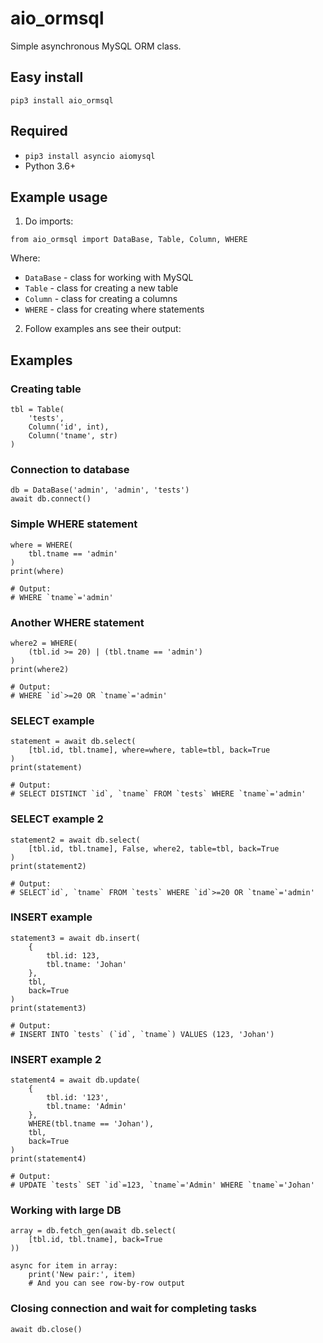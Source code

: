 # aio_ormsql
Simple asynchronous MySQL ORM class.

## Easy install
`pip3 install aio_ormsql`

## Required
- `pip3 install asyncio aiomysql`  
- Python 3.6+

## Example usage
1. Do imports:
```python3
from aio_ormsql import DataBase, Table, Column, WHERE
```
Where:
- `DataBase` - class for working with MySQL
- `Table` - class for creating a new table
- `Column` - class for creating a columns
- `WHERE` - class for creating where statements
2. Follow examples ans see their output:

## Examples
### Creating table
```python3
tbl = Table(
    'tests',
    Column('id', int),
    Column('tname', str)
)
```
### Connection to database
```python3
db = DataBase('admin', 'admin', 'tests')
await db.connect()
```
### Simple WHERE statement
```python3
where = WHERE(
    tbl.tname == 'admin'
)
print(where)

# Output:
# WHERE `tname`='admin'
```
### Another WHERE statement
```python3
where2 = WHERE(
    (tbl.id >= 20) | (tbl.tname == 'admin')
)
print(where2)

# Output:
# WHERE `id`>=20 OR `tname`='admin'
```
### SELECT example
```python3
statement = await db.select(
    [tbl.id, tbl.tname], where=where, table=tbl, back=True
)
print(statement)

# Output:
# SELECT DISTINCT `id`, `tname` FROM `tests` WHERE `tname`='admin'
```
### SELECT example 2
```python3
statement2 = await db.select(
    [tbl.id, tbl.tname], False, where2, table=tbl, back=True
)
print(statement2)

# Output:
# SELECT`id`, `tname` FROM `tests` WHERE `id`>=20 OR `tname`='admin'
```
### INSERT example
```python3
statement3 = await db.insert(
    {
        tbl.id: 123,
        tbl.tname: 'Johan'
    },
    tbl,
    back=True
)
print(statement3)

# Output:
# INSERT INTO `tests` (`id`, `tname`) VALUES (123, 'Johan')
```
### INSERT example 2
```python3
statement4 = await db.update(
    {
        tbl.id: '123',
        tbl.tname: 'Admin'
    },
    WHERE(tbl.tname == 'Johan'),
    tbl,
    back=True
)
print(statement4)

# Output:
# UPDATE `tests` SET `id`=123, `tname`='Admin' WHERE `tname`='Johan'
```
### Working with large DB
```python3
array = db.fetch_gen(await db.select(
    [tbl.id, tbl.tname], back=True
))

async for item in array:
    print('New pair:', item)
    # And you can see row-by-row output
```
###  Closing connection and wait for completing tasks
```python3
await db.close()
```
